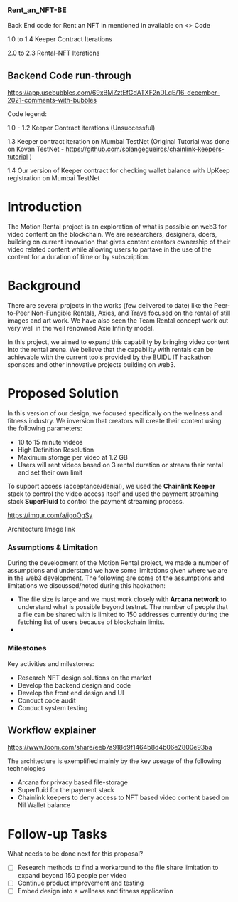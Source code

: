 ### Rent_an_NFT-BE

Back End code for Rent an NFT in mentioned in available on <> Code

1.0 to 1.4 Keeper Contract Iterations

2.0 to 2.3 Rental-NFT Iterations

## Backend Code run-through

https://app.usebubbles.com/69xBMZztEfGdATXF2nDLqE/16-december-2021-comments-with-bubbles

Code legend:

1.0 - 1.2 Keeper Contract iterations (Unsuccessful)

1.3 Keeper contract iteration on Mumbai TestNet (Original Tutorial was done on Kovan TestNet - https://github.com/solangegueiros/chainlink-keepers-tutorial )

1.4 Our version of Keeper contract for checking wallet balance with UpKeep registration on Mumbai TestNet

# Introduction

The Motion Rental project is an exploration of what is possible on web3 for video content on the blockchain. We are researchers, designers, doers, building on current innovation that gives content creators ownership of their video related content while allowing users to partake in the use of the content for a duration of time or by subscription.

# Background

There are several projects in the works (few delivered to date) like the Peer-to-Peer Non-Fungible Rentals, Axies, and Trava focused on the rental of still images and art work. We have also seen the Team Rental concept work out very well in the well renowned Axie Infinity model.

In this project, we aimed to expand this capability by bringing video content into the rental arena. We believe that the capability  with rentals can be achievable with the current tools provided by the BUIDL IT hackathon sponsors and other innovative projects building on web3. 

# Proposed Solution

In this version of our design, we focused specifically on the wellness and fitness industry. We inversion that creators will create their content using the following parameters:

- 10 to 15 minute videos
- High Definition Resolution
- Maximum storage per video at 1.2 GB
- Users will rent videos based on 3 rental duration or stream their rental and set their own limit

To support access (acceptance/denial), we used the **Chainlink Keeper** stack to control the video access itself and used the payment streaming stack **SuperFluid** to control the payment streaming process.


https://imgur.com/a/igoOgSy

Architecture Image link

### Assumptions & Limitation

During the development of the Motion Rental project, we made a number of assumptions and understand we have some limitations given where we are in the web3 development. The following are some of the assumptions and limitations we discussed/noted during this hackathon:

- The file size is large and we must work closely with **Arcana network** to understand what is possible beyond testnet.  The number of people that a file can be shared with is limited to 150 addresses currently during the fetching list of users because of blockchain limits.
- 

### Milestones

Key activities and milestones: 

- Research NFT design solutions on the market
- Develop the backend design and code
- Develop the front end design and UI
- Conduct code audit
- Conduct system testing

## Workflow explainer

https://www.loom.com/share/eeb7a918d9f1464b8d4b06e2800e93ba

The architecture is exemplified mainly by the key useage of the following technologies

- Arcana for privacy based file-storage
- Superfluid for the payment stack
- Chainlink keepers to deny access to NFT based video content based on Nil Wallet balance

# Follow-up Tasks

What needs to be done next for this proposal? 

- [ ]  Research methods to find a workaround to the file share limitation to expand beyond 150 people per video
- [ ]  Continue product improvement and testing
- [ ]  Embed design into a wellness and fitness application
